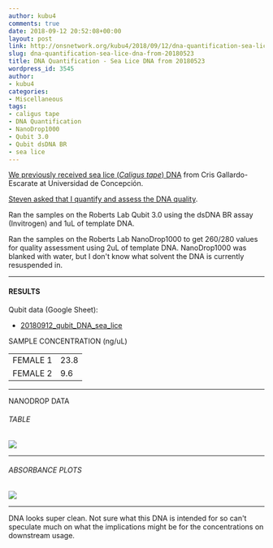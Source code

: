 ```yaml
---
author: kubu4
comments: true
date: 2018-09-12 20:52:08+00:00
layout: post
link: http://onsnetwork.org/kubu4/2018/09/12/dna-quantification-sea-lice-dna-from-20180523/
slug: dna-quantification-sea-lice-dna-from-20180523
title: DNA Quantification - Sea Lice DNA from 20180523
wordpress_id: 3545
author:
- kubu4
categories:
- Miscellaneous
tags:
- caligus tape
- DNA Quantification
- NanoDrop1000
- Qubit 3.0
- Qubit dsDNA BR
- sea lice
---
```


[We previously received sea lice (_Caligus tape_) DNA](http://onsnetwork.org/kubu4/2018/05/23/dna-received-sea-lice-dna-from-cris-gallardo-escarate-at-universidad-de-concepcion/) from Cris Gallardo-Escarate at Universidad de Concepción.

[Steven asked that I quantify and assess the DNA quality](https://github.com/RobertsLab/resources/issues/373).

Ran the samples on the Roberts Lab Qubit 3.0 using the dsDNA BR assay (Invitrogen) and 1uL of template DNA.

Ran the samples on the Roberts Lab NanoDrop1000 to get 260/280 values for quality assessment using 2uL of template DNA. NanoDrop1000 was blanked with water, but I don't know what solvent the DNA is currently resuspended in.



* * *





#### RESULTS



Qubit data (Google Sheet):





  * [20180912_qubit_DNA_sea_lice](https://docs.google.com/spreadsheets/d/1aYYhbSLXPKb81S3fn4fdfp2ZE-RzxlsLUs9tmTJutCQ/edit?usp=sharing)



<table >

<tr >
  SAMPLE
  CONCENTRATION (ng/uL)
</tr>

<tbody >
<tr >
  
<td >FEMALE 1
</td>
  
<td >23.8
</td>
</tr>
<tr >
  
<td >FEMALE 2
</td>
  
<td >9.6
</td>
</tr>
</tbody>
</table>



* * *



NANODROP DATA



###### TABLE



![](http://owl.fish.washington.edu/Athaliana/20180911_DNA_sea_lice.PNG)



* * *





###### ABSORBANCE PLOTS



![](http://owl.fish.washington.edu/Athaliana/20180911_DNA_sea_lice_plots.png)



* * *



DNA looks super clean. Not sure what this DNA is intended for so can't speculate much on what the implications might be for the concentrations on downstream usage.
